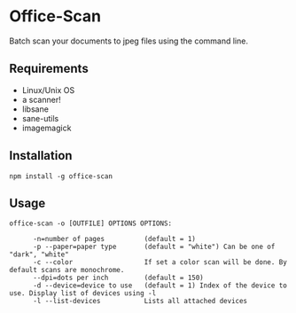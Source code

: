 # Office-Scan

Batch scan your documents to jpeg files using the command line.

## Requirements

- Linux/Unix OS
- a scanner!
- libsane
- sane-utils
- imagemagick


## Installation

	npm install -g office-scan

## Usage
	office-scan -o [OUTFILE] OPTIONS OPTIONS:

		  -n=number of pages          (default = 1)
		  -p --paper=paper type       (default = "white") Can be one of "dark", "white"
		  -c --color                  If set a color scan will be done. By default scans are monochrome.
		  --dpi=dots per inch         (default = 150)
		  -d --device=device to use   (default = 1) Index of the device to use. Display list of devices using -l
		  -l --list-devices           Lists all attached devices
